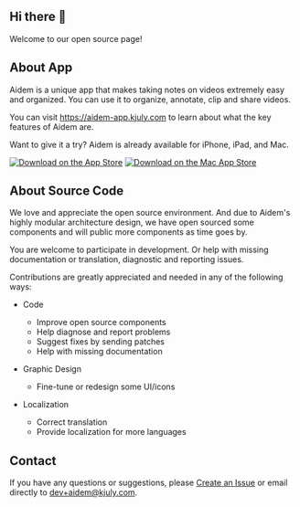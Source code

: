 ## Hi there 👋

Welcome to our open source page!

## About App

Aidem is a unique app that makes taking notes on videos extremely easy and organized. You can use it to organize, annotate, clip and share videos.

You can visit https://aidem-app.kjuly.com to learn about what the key features of Aidem are.

Want to give it a try? Aidem is already available for iPhone, iPad, and Mac.

[![Download on the App Store](https://raw.githubusercontent.com/AidemX/AidemX.github.io/main/_assets/Download_on_the_App_Store_Badge_US-UK_RGB_blk_092917.svg)](https://apps.apple.com/us/app/aidem/id1554794581?platform=iphone)
[![Download on the Mac App Store](https://raw.githubusercontent.com/AidemX/AidemX.github.io/main/_assets/Download_on_the_Mac_App_Store_Badge_US-UK_RGB_blk_092917.svg)](https://apps.apple.com/us/app/aidem/id1554794581?platform=mac)

## About Source Code

We love and appreciate the open source environment. And due to Aidem's highly modular architecture design, we have open sourced some components and will public more components as time goes by.

You are welcome to participate in development. Or help with missing documentation or translation, diagnostic and reporting issues.

Contributions are greatly appreciated and needed in any of the following ways:

- Code
  - Improve open source components
  - Help diagnose and report problems
  - Suggest fixes by sending patches
  - Help with missing documentation

- Graphic Design
  - Fine-tune or redesign some UI/icons

- Localization
  - Correct translation
  - Provide localization for more languages

## Contact

If you have any questions or suggestions, please [Create an Issue](https://github.com/AidemX/support/issues/new/choose) or email directly to dev+aidem@kjuly.com.
